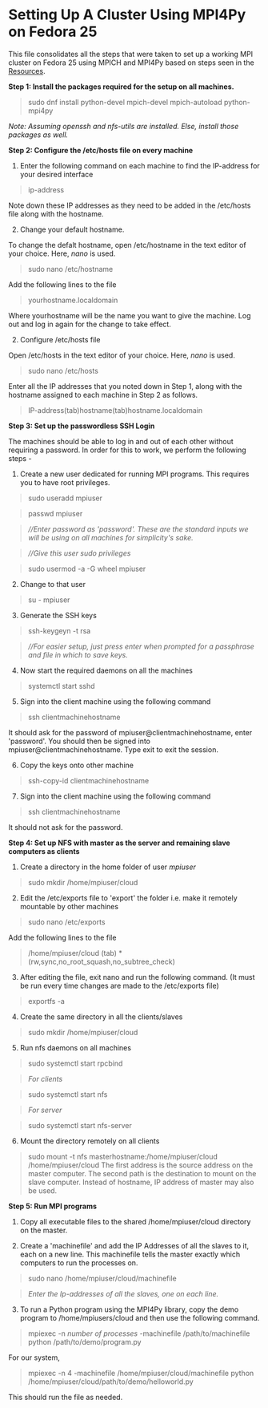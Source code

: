 # Setting Up A Cluster Using MPI4Py on Fedora 25

This file consolidates all the steps that were taken to set up a working MPI cluster on Fedora 25 using MPICH and MPI4Py based on steps seen in the [Resources](/paradime/Resources.md).

**Step 1: Install the packages required for the setup on all machines.**

>sudo dnf install python-devel mpich-devel mpich-autoload python-mpi4py

*Note: Assuming openssh and nfs-utils are installed. Else, install those packages as well.*

**Step 2: Configure the /etc/hosts file on every machine**

1. Enter the following command on each machine to find the IP-address for your desired interface

>ip-address

Note down these IP addresses as they need to be added in the /etc/hosts file along with the hostname.

2. Change your default hostname.

To change the defalt hostname, open /etc/hostname in the text editor of your choice. Here, *nano* is used.

>sudo nano /etc/hostname

Add the following lines to the file

>yourhostname.localdomain

Where yourhostname will be the name you want to give the machine. Log out and log in again for the change to take effect.

2. Configure /etc/hosts file

Open /etc/hosts in the text editor of your choice. Here, *nano* is used.

>sudo nano /etc/hosts

Enter all the IP addresses that you noted down in Step 1, along with the hostname assigned to each machine in Step 2 as follows.

>IP-address(tab)hostname(tab)hostname.localdomain

**Step 3: Set up the passwordless SSH Login**

The machines should be able to log in and out of each other without requiring a password. In order for this to work, we perform the following steps - 

1. Create a new user dedicated for running MPI programs. This requires you to have root privileges.

>sudo useradd mpiuser

>passwd mpiuser

>*//Enter password as 'password'. These are the standard inputs we will be using on all machines for simplicity's sake.*

> *//Give this user sudo privileges*

>sudo usermod -a -G wheel mpiuser

2. Change to that user

>su - mpiuser

3. Generate the SSH keys

> ssh-keygeyn -t rsa

> *//For easier setup, just press enter when prompted for a passphrase and file in which to save keys.*

4. Now start the required daemons on all the machines

>systemctl start sshd

5. Sign into the client machine using the following command

>ssh clientmachinehostname

It should ask for the password of mpiuser@clientmachinehostname, enter 'password'. You should then be signed into mpiuser@clientmachinehostname. Type exit to exit the session.

6. Copy the keys onto other machine

>ssh-copy-id clientmachinehostname

7. Sign into the client machine using the following command

>ssh clientmachinehostname

It should not ask for the password.

**Step 4: Set up NFS with master as the server and remaining slave computers as clients**

1. Create a directory in the home folder of user *mpiuser*

>sudo mkdir /home/mpiuser/cloud

2. Edit the /etc/exports file to 'export' the folder i.e. make it remotely mountable by other machines

>sudo nano /etc/exports

Add the following lines to the file

>/home/mpiuser/cloud (tab) \*(rw,sync,no_root_squash,no_subtree_check)

3. After editing the file, exit nano and run the following command. (It must be run every time changes are made to the /etc/exports file)

>exportfs -a

4. Create the same directory in all the clients/slaves

>sudo mkdir /home/mpiuser/cloud

5. Run nfs daemons on all machines

>sudo systemctl start rpcbind

>*For clients*

>sudo systemctl start nfs

>*For server*

>sudo systemctl start nfs-server

6. Mount the directory remotely on all clients

>sudo mount -t nfs masterhostname:/home/mpiuser/cloud /home/mpiuser/cloud
The first address is the source address on the master computer. The second path is the destination to mount on the slave computer. Instead of hostname, IP address of master may also be used.

**Step 5: Run MPI programs**

1. Copy all executable files to the shared /home/mpiuser/cloud directory on the master.

2. Create a 'machinefile' and add the IP Addresses of all the slaves to it, each on a new line. This machinefile tells the master exactly which computers to run the processes on.

>sudo nano /home/mpiuser/cloud/machinefile

>*Enter the Ip-addresses of all the slaves, one on each line.*

3. To run a Python program using the MPI4Py library, copy the demo program to /home/mpiusers/cloud and then use the following command.

>mpiexec -n *number of processes* -machinefile /path/to/machinefile python /path/to/demo/program.py

For our system,

>mpiexec -n 4 -machinefile /home/mpiuser/cloud/machinefile python /home/mpiuser/cloud/path/to/demo/helloworld.py

This should run the file as needed.
